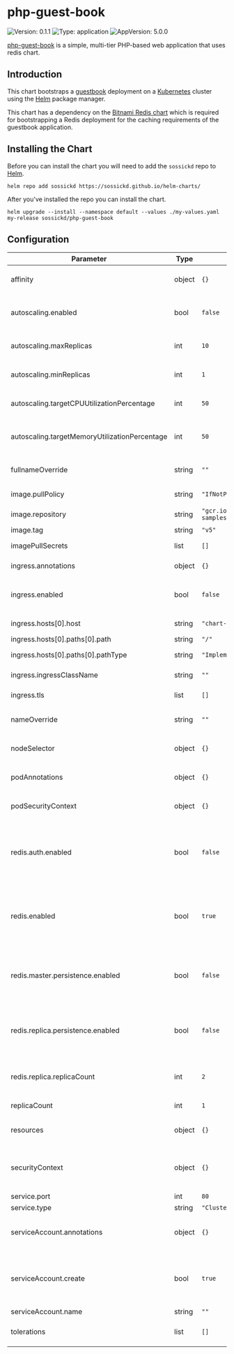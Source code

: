 # php-guest-book

![Version: 0.1.1](https://img.shields.io/badge/Version-0.1.1-informational?style=flat-square) ![Type: application](https://img.shields.io/badge/Type-application-informational?style=flat-square) ![AppVersion: 5.0.0](https://img.shields.io/badge/AppVersion-5.0.0-informational?style=flat-square)

[php-guest-book](https://github.com/kubernetes/examples/tree/master/guestbook) is a simple, multi-tier PHP-based web application that uses redis chart.

## Introduction

This chart bootstraps a [guestbook](https://github.com/kubernetes/examples/tree/master/guestbook) deployment on a [Kubernetes](http://kubernetes.io) cluster using the [Helm](https://helm.sh) package manager.

This chart has a dependency on the [Bitnami Redis chart](https://github.com/bitnami/charts/tree/master/bitnami/redis) which is required for bootstrapping a Redis deployment for the caching requirements of the guestbook application.

## Installing the Chart

Before you can install the chart you will need to add the `sossickd` repo to [Helm](https://helm.sh/).

```shell
helm repo add sossickd https://sossickd.github.io/helm-charts/
```

After you've installed the repo you can install the chart.

```shell
helm upgrade --install --namespace default --values ./my-values.yaml my-release sossickd/php-guest-book
```

## Configuration

| Parameter | Type | Default | Description |
|-----------|------|---------|-------------|
| affinity | object | `{}` | Affinity for pod assignment. |
| autoscaling.enabled | bool | `false` | If true, create a HPA for the deployment. |
| autoscaling.maxReplicas | int | `10` | Maximum number of pod replicas. |
| autoscaling.minReplicas | int | `1` | Minimum number of pod replicas. |
| autoscaling.targetCPUUtilizationPercentage | int | `50` | Target CPU utilisation for the pod. |
| autoscaling.targetMemoryUtilizationPercentage | int | `50` | Target memory utilisation for the pod. |
| fullnameOverride | string | `""` | Override the fullname of the chart. |
| image.pullPolicy | string | `"IfNotPresent"` | Image pull policy. |
| image.repository | string | `"gcr.io/google-samples/gb-frontend"` | Image repository. |
| image.tag | string | `"v5"` | Image tag. |
| imagePullSecrets | list | `[]` | Image pull secrets. |
| ingress.annotations | object | `{}` | Ingress annotations. |
| ingress.enabled | bool | `false` | If true, create an ingress object. |
| ingress.hosts[0].host | string | `"chart-example.local"` | Ingress hostname. |
| ingress.hosts[0].paths[0].path | string | `"/"` | Ingress path. |
| ingress.hosts[0].paths[0].pathType | string | `"ImplementationSpecific"` | Ingress pathType |
| ingress.ingressClassName | string | `""` | Ingress class to use. |
| ingress.tls | list | `[]` | Ingress TLS configuration |
| nameOverride | string | `""` | Override the name of the chart. |
| nodeSelector | object | `{}` | Node labels for pod assignment. |
| podAnnotations | object | `{}` | Annotations to add to the pod. |
| podSecurityContext | object | `{}` | Security context for the pod. |
| redis.auth.enabled | bool | `false` | If `false`, disables redis auth, this is a requiremenrt for the php-guest-book. |
| redis.enabled | bool | `true` | If `true`, deploys redis, this is a requiremenrt for the php-guest-book. |
| redis.master.persistence.enabled | bool | `false` | If `true` enable persistence storage for the redis master. |
| redis.replica.persistence.enabled | bool | `false` | If `true` enable persistence storage for the redis replica. |
| redis.replica.replicaCount | int | `2` | Reddis replica, replica count. |
| replicaCount | int | `1` | Replica count. |
| resources | object | `{}` | Resource requests and limits. |
| securityContext | object | `{}` | Security context for the confluence container. |
| service.port | int | `80` | Service port. |
| service.type | string | `"ClusterIP"` | Service type. |
| serviceAccount.annotations | object | `{}` | Annotations to add to the service account. |
| serviceAccount.create | bool | `true` | Specifies whether a service account should be created. |
| serviceAccount.name | string | `""` |  |
| tolerations | list | `[]` | Tolerations for pod assignment. |
